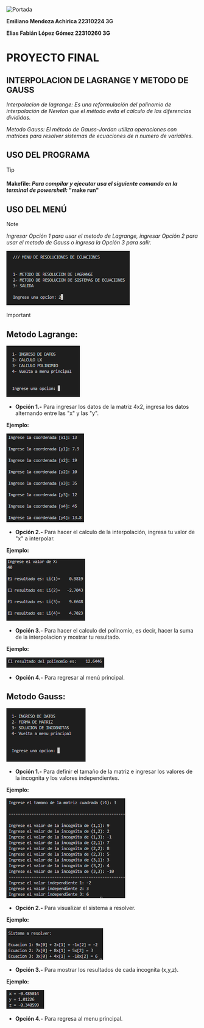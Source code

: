 ![Portada](https://upload.wikimedia.org/wikipedia/commons/thumb/3/3c/CETI_Logo.png/621px-CETI_Logo.png)

**Emiliano Mendoza Achirica 22310224 3G**  

**Elias Fabián López Gómez 22310260 3G**
# **PROYECTO FINAL** 
## INTERPOLACION DE LAGRANGE Y METODO DE GAUSS
   _Interpolacion de lagrange: Es una reformulación del polinomio de interpolación de Newton que el método evita el cálculo de las diferencias divididas._

   _Metodo Gauss: El método de Gauss-Jordan utiliza operaciones con matrices para resolver sistemas de
ecuaciones de n numero de variables._

## USO DEL PROGRAMA
> [!TIP]
> #### Makefile: _Para compilar y ejecutar usa el siguiente comando en la terminal de powershell:_ **"make run"**
## USO DEL MENÚ
> [!NOTE] 
> _Ingresar Opción 1 para usar el metodo de Lagrange, ingresar Opción 2 para usar el metodo de Gauss o ingresa la Opción 3 para salir._ 
>
>![Menu](./assets/images/menu.png)

> [!IMPORTANT]
> ## **Metodo Lagrange:**  
>![MenuLa](./assets/images/menu%20la.png)  
>+ **Opción 1.-** Para ingresar los datos de la matriz 4x2, ingresa los datos alternando entre las "x" y las "y".
>
>**Ejemplo:**
>
>![LAG1](./assets/images/Lag%201.png)
>
>
>+ **Opción 2.-** Para hacer el calculo de la interpolación, ingresa tu valor de "x" a interpolar. 
>
>**Ejemplo:**
>
>![LAG2](./assets/images/Lag%202.png)
>
>
>+ **Opción 3.-** Para hacer el calculo del polinomio, es decir, hacer la suma de la interpolacion y mostrar tu resultado.
>
>**Ejemplo:**
>
>![LAG3](./assets/images/Lag%203.png)
>
>+ **Opción 4.-** Para regresar al menú principal.  
>
> ## **Metodo Gauss:**
>![MenuLa](./assets/images/menu%20Ga.png)
>+ **Opción 1.-** Para definir el tamaño de la matriz e ingresar los valores de la incognita y los valores independientes.
>
>**Ejemplo:**
>
>![LAG3](./assets/images/Ga1.png)
>
>
>+ **Opción 2.-** Para visualizar el sistema a resolver.
>
>**Ejemplo:**
>
>![LAG3](./assets/images/Ga2.png)
>
>
>+ **Opción 3.-** Para mostrar los resultados de cada incognita (x,y,z).
>
>**Ejemplo:**
>
>![LAG3](./assets/images/Ga3.png)
>
>
>+ **Opción 4.-** Para regresa al menu principal.   
>


